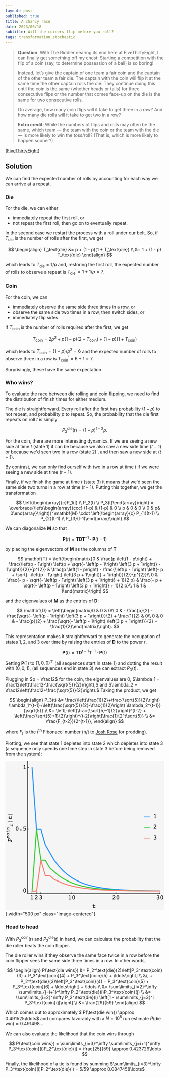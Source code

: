 ```yaml
---
layout: post
published: true
title: A chancy race
date: 2023/06/18
subtitle: Will the coiners flip before you roll?
tags: transformation stochastic
---
```


>**Question**: With The Riddler nearing its end here at FiveThirtyEight, I can finally get something off my chest: Starting a competition with the flip of a coin (say, to determine possession of a ball) is so boring!
>
>Instead, let’s give the captain of one team a fair coin and the captain of the other team a fair die. The captain with the coin will flip it at the same time the other captain rolls the die. They continue doing this until the coin is the same (whether heads or tails) for three consecutive flips or the number that comes face-up on the die is the same for two consecutive rolls.
>
>On average, how many coin flips will it take to get three in a row? And how many die rolls will it take to get two in a row?
>
>**Extra credit**: While the numbers of flips and rolls may often be the same, which team — the team with the coin or the team with the die — is more likely to win the toss/roll? (That is, which is more likely to happen sooner?)

<!--more-->

([FiveThirtyEight](https://fivethirtyeight.com/features/can-you-solve-middle-square-madness/))

## Solution

We can find the expected number of rolls by accounting for each way we can arrive at a repeat.

### Die

For the die, we can either

- immediately repeat the first roll, or
- not repeat the first roll, then go on to eventually repeat.

In the second case we restart the process with a roll under our belt. So, if $T_\text{die}$ is the number of rolls after the first, we get

$$ 
   \begin{align}
    T_\text{die} &= p + (1 - p)(1 + T_\text{die}) \\
                 &= 1 + (1 - p) T_\text{die} 
   \end{align}
$$

which leads to $T_\text{die} = 1/p$ and, restoring the first roll, the expected number of rolls to observe a repeat is $T_\text{die}^\prime = 1 + 1/p  = 7.$

### Coin 

For the coin, we can 

- immediately observe the same side three times in a row, or
- observe the same side two times in a row, then switch sides, or
- immediately flip sides.

If $T_\text{coin}$ is the number of rolls required after the first, we get

$$ T_\text{coin} = 2p^2 + p(1 - p)(2 + T_\text{coin}) + (1 - p)(1 + T_\text{coin})$$

which leads to $T_\text{coin} = (1 + p)/p^2 = 6$ and the expected number of rolls to observe three in a row is $T_\text{coin}^\prime = 6 + 1 = 7.$

Surprisingly, these have the same expectation.

### Who wins?

To evaluate the race between die rolling and coin flipping, we need to find the distribution of finish times for either medium.

The die is straightforward. Every roll after the first has probability $(1-p)$ to not repeat, and probability $p$ to repeat. So, the probability that the die first repeats on roll $t$ is simply 

$$ P^\text{die}_2(t) = (1-p)^{t-2}p. $$

For the coin, there are more interesting dynamics. If we are seeing a new side at time $t$ (state $1$) it can be because we also saw a new side time $(t-1)$ or because we'd seen two in a row (state $2$) , and then saw a new side at $(t-1).$

By contrast, we can only find ourself with two in a row at time $t$ if we were seeing a new side at time $(t-1).$

Finally, if we finish the game at time $t$ (state $3$) it means that we'd seen the same side two turns in a row at time $(t-1).$ Putting this together, we get the transformation

$$ \left(\begin{array}{c}P_1(t) \\ P_2(t) \\ P_3(t)\end{array}\right) = \overbrace{\left(\begin{array}{ccc} (1-p) & (1-p) & 0 \\ p & 0 & 0 \\ 0 & p& 0\end{array}\right)}^\mathbf{M} \cdot \left(\begin{array}{c} P_{1}(t-1) \\ P_{2}(t-1) \\ P_{3}(t-1)\end{array}\right) $$

We can diagonalize $\mathbf{M}$ so that

$$ \mathbf{P}(t) = \mathbf{T}\mathbf{D}\mathbf{T}^{-1}\cdot\mathbf{P}(t-1) $$

by placing the eigenvectors of $\mathbf{M}$ as the columns of $\mathbf{T}$ 

$$ \mathbf{T} = \left(\begin{matrix}0 & \frac{p \left(1 - p\right) + \frac{\left(p - 1\right) \left(p + \sqrt{- \left(p - 1\right) \left(3 p + 1\right)} - 1\right)}{2}}{p^{2}} & \frac{p \left(1 - p\right) - \frac{\left(p - 1\right) \left(- p + \sqrt{- \left(p - 1\right) \left(3 p + 1\right)} + 1\right)}{2}}{p^{2}}\\ 0 & \frac{- p - \sqrt{- \left(p - 1\right) \left(3 p + 1\right)} + 1}{2 p} & \frac{- p + \sqrt{- \left(p - 1\right) \left(3 p + 1\right)} + 1}{2 p}\\ 1 & 1 & 1\end{matrix}\right) $$

and the eigenvalues of $\mathbf{M}$ as the entries of $\mathbf{D}:$

$$ \mathbf{D} = \left(\begin{matrix}0 & 0 & 0\\ 0 & - \frac{p}{2} - \frac{\sqrt{- \left(p - 1\right) \left(3 p + 1\right)}}{2} + \frac{1}{2} & 0\\ 0 & 0 & - \frac{p}{2} + \frac{\sqrt{- \left(p - 1\right) \left(3 p + 1\right)}}{2} + \frac{1}{2}\end{matrix}\right). $$

This representation makes it straightforward to generate the occupation of states $1,2,$ and $3$ over time by raising the entries of $\mathbf{D}$ to the power $t.$ 

$$ \mathbf{P}(t) = \mathbf{T}\mathbf{D}^{t-1}\mathbf{T}^{-1}\cdot\mathbf{P}(1) $$

Setting $\mathbf{P}(1)$ to $\left(1,0,0\right)^\top$ (all sequences start in state $1$) and dotting the result with $\left(0,0,1\right),$ (all sequences end in state $3$) we can extract $P_3(t).$

Plugging in $p = \frac12$ for the coin, the eigenvalues are $0,$ $\lambda_1 = \frac12\left(\frac12-\frac{\sqrt{5}}{2}\right),$ and $\lambda_2 = \frac12\left(\frac12+\frac{\sqrt{5}}{2}\right).$ Taking the product, we get 

$$ 
   \begin{align}
      P_3(t) &= \frac{\left(\frac{1}{2}+\frac{\sqrt{5}}{2}\right) \lambda_1^{t-1}+\left(\frac{\sqrt{5}}{2}-\frac{1}{2}\right) \lambda_2^{t-1}}{\sqrt{5}} \\
      &= \left[-\left(\frac{\sqrt{5}-1}{2}\right)^{t-2} + \left(\frac{\sqrt{5}+1}{2}\right)^{t-2}\right]\frac{1}{2^t\sqrt{5}} \\
      &= \frac{F_{t-2}}{2^{t-1}},
   \end{align}
$$

where $F_t$ is the $t^\text{th}$ Fibonacci number (h/t to [Josh Rose](https://twitter.com/JoshRos83402777/status/1671018624180527104) for prodding).

Plotting, we see that state $1$ depletes into state $2$ which depletes into state $3$ (a sequence only spends one time step in state $3$ before being removed from the system):

![](/img/2023-06-18-dice-coin-plot.png){:width="500 px" class="image-centered"}

### Head to head

With $P^\text{coin}_3(t)$ and $P^\text{die}_2(t)$ in hand, we can calculate the probability that the die roller beats the coin flipper.

The die roller wins if they observe the same face twice in a row before the coin flipper sees the same side three times in a row. In other words,

$$ 
    \begin{align}
    P(\text{die wins}) &= P_2^\text{die}(2)\left[P_3^\text{coin}(3) + P_3^\text{coin}(4) + P_3^\text{coin}(5) + \ldots\right] \\ 
    &\, + P_2^\text{die}(3)\left[P_3^\text{coin}(4) + P_3^\text{coin}(5) + P_3^\text{coin}(6) + \ldots\right] + \ldots \\
    &= \sum\limits_{i=2}^\infty \sum\limits_{j=i+1}^\infty P_2^\text{die}(i)P_3^\text{coin}(j) \\
    &= \sum\limits_{i=2}^\infty P_2^\text{die}(i) \left[1 - \sum\limits_{j=3}^i P_3^\text{coin}(j)\right] \\
    &= \frac{29}{59}
    \end{align}
$$

Which comes out to approximately $ P(\text{die win}) \approx 0.491525\ldots$ and compares favorably with a $N = 10^8$ run estimate $\hat{P}(\text{die win}) \approx 0.491498\ldots$

We can also evaluate the likelihood that the coin wins through

$$ P(\text{coin wins}) = \sum\limits_{i=3}^\infty \sum\limits_{j=i+1}^\infty P_3^\text{coin}(i)P_2^\text{die}(j) = \frac{25}{59} \approx 0.423729\ldots $$

Finally, the likelihood of a tie is found by summing $\sum\limits_{i=3}^\infty P_3^\text{coin}(i)P_2^\text{die}(i) = 5/59 \approx 0.0847458\ldots$

<br>
